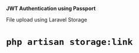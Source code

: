 **JWT Authentication using Passport**

File upload using Laravel Storage

# `php artisan storage:link`

